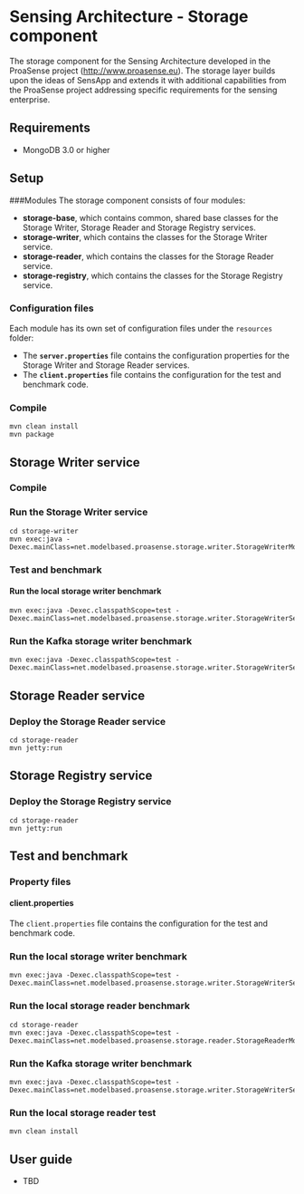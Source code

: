 # Sensing Architecture - Storage component
The storage component for the Sensing Architecture developed in the ProaSense project (http://www.proasense.eu). The storage layer builds upon the ideas of SensApp and extends it with additional capabilities from the ProaSense project addressing specific requirements for the sensing enterprise.

## Requirements
* MongoDB 3.0 or higher

## Setup

###Modules
The storage component consists of four modules:

* **storage-base**, which contains common, shared base classes for the Storage Writer, Storage Reader and Storage Registry services.
* **storage-writer**, which contains the classes for the Storage Writer service.
* **storage-reader**, which contains the classes for the Storage Reader service.
* **storage-registry**, which contains the classes for the Storage Registry service.

### Configuration files
Each module has its own set of configuration files under the `resources` folder:

* The **`server.properties`** file contains the configuration properties for the Storage Writer and Storage Reader services.
* The **`client.properties`** file contains the configuration for the test and benchmark code.

### Compile
```
mvn clean install
mvn package
```

## Storage Writer service

### Compile

### Run the Storage Writer service
```
cd storage-writer
mvn exec:java -Dexec.mainClass=net.modelbased.proasense.storage.writer.StorageWriterMongoService
```

### Test and benchmark

#### Run the local storage writer benchmark
```
mvn exec:java -Dexec.classpathScope=test -Dexec.mainClass=net.modelbased.proasense.storage.writer.StorageWriterServiceMongoLocalBenchmark
```

### Run the Kafka storage writer benchmark
```
mvn exec:java -Dexec.classpathScope=test -Dexec.mainClass=net.modelbased.proasense.storage.writer.StorageWriterServiceMongoKafkaBenchmark
```


## Storage Reader service

### Deploy the Storage Reader service
```
cd storage-reader
mvn jetty:run
```

## Storage Registry service

### Deploy the Storage Registry service
```
cd storage-reader
mvn jetty:run
```

## Test and benchmark

### Property files

#### client.properties
The `client.properties` file contains the configuration for the test and benchmark code.

### Run the local storage writer benchmark
```
mvn exec:java -Dexec.classpathScope=test -Dexec.mainClass=net.modelbased.proasense.storage.writer.StorageWriterServiceMongoLocalBenchmark
```

### Run the local storage reader benchmark
```
cd storage-reader
mvn exec:java -Dexec.classpathScope=test -Dexec.mainClass=net.modelbased.proasense.storage.reader.StorageReaderMongoServiceLocalBenchmark
```

### Run the Kafka storage writer benchmark
```
mvn exec:java -Dexec.classpathScope=test -Dexec.mainClass=net.modelbased.proasense.storage.writer.StorageWriterServiceMongoKafkaBenchmark
```

### Run the local storage reader test
```
mvn clean install
```

## User guide
* TBD
